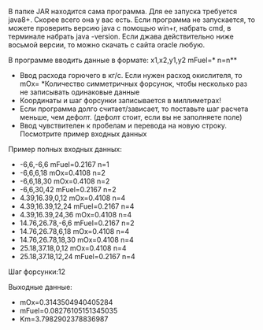 В папке JAR находится сама программа.
Для ее запуска требуется java8+.
Скорее всего она у вас есть.
Если программа не запускается, то можете проверить версию java c помощью
win+r, набрать cmd, в терминале набрать java -version. Если джава действительно
ниже восьмой версии, то можно скачать с сайта oracle любую.

В программе вводить данные в формате:
x1,x2,y1,y2 mFuel=* n=n**
* Ввод расхода горючего в кг/c. Если нужен расход окислителя, то mOx=
*Количество симметричных форсунок, чтобы несколько раз не записывать одинаковые данные
* Координаты и шаг форсунки записывается в миллиметрах!
* Если программа долго считает/зависает, то поставьте шаг расчета меньше, чем дефолт.
    (дефолт стоит, если вы не заполняете поле)
* Ввод чувствителен к пробелам и перевода на новую строку. Посмотрите пример входных данных

Пример полных входных данных:

* -6,6,-6,6 mFuel=0.2167 n=1
* -6,6,6,18 mOx=0.4108 n=2
* -6,6,18,30 mOx=0.4108 n=2
* -6,6,30,42 mFuel=0.2167 n=2
* 4.39,16.39,0,12 mOx=0.4108 n=4
* 4.39,16.39,12,24 mFuel=0.2167 n=4
* 4.39,16.39,24,36 mOx=0.4108 n=4
* 14.76,26.78,-6,6 mFuel=0.2167 n=2
* 14.76,26.78,6,18 mOx=0.4108 n=4
* 14.76,26.78,18,30 mOx=0.4108 n=4
* 25.18,37.18,0,12 mOx=0.4108 n=4
* 25.18,37.18,12,24 mFuel=0.2167 n=4

Шаг форсунки:12

Выходные данные:

* mOx=0.3143504940405284
* mFuel=0.08276105151345035
* Km=3.7982902378836987
